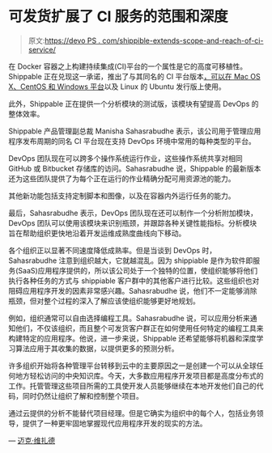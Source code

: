 # 可发货扩展了 CI 服务的范围和深度

> 原文:[https://devo PS . com/shippible-extends-scope-and-reach-of-ci-service/](https://devops.com/shippable-extends-scope-and-reach-of-ci-service/)

在 Docker 容器之上构建持续集成(CI)平台的一个属性是它的高度可移植性。Shippable 正在兑现这一承诺，推出了与其同名的 CI 平台版本[，可以在 Mac OS X、CentOS 和 Windows 平台](http://blog.shippable.com/windows-mac-centos-builds-announcements)以及 Linux 的 Ubuntu 发行版上使用。

此外，Shippable 正在提供一个分析模块的测试版，该模块有望提高 DevOps 的整体效率。

Shippable 产品管理副总裁 Manisha Sahasrabudhe 表示，该公司用于管理应用程序发布周期的同名 CI 平台现在支持 DevOps 环境中常用的每种类型的平台。

DevOps 团队现在可以跨多个操作系统运行作业，这些操作系统共享对相同 GitHub 或 Bitbucket 存储库的访问。Sahasrabudhe 说，Shippable 的最新版本还为这些团队提供了为每个正在运行的作业精确分配可用资源池的能力。

其他新功能包括支持定制脚本和图像，以及在容器内外运行任务的能力。

最后，Sahasrabudhe 表示，DevOps 团队现在还可以制作一个分析附加模块，DevOps 团队可以使用该模块来识别瓶颈，并跟踪各种关键性能指标。分析模块旨在帮助组织更快地沿着开发运维成熟度曲线向下移动。

各个组织正以显著不同速度降低成熟率。但是当谈到 DevOps 时，Sahasrabudhe 注意到组织越大，它就越混乱。因为 shippiable 是作为软件即服务(SaaS)应用程序提供的，所以该公司处于一个独特的位置，使组织能够将他们执行各种任务的方式与 shippiable 客户群中的其他客户进行比较。这些组织也对阻碍应用程序开发的因素非常感兴趣。Sahasrabudhe 说，他们不一定能够消除瓶颈，但对整个过程的深入了解应该使组织能够更好地规划。

例如，组织通常可以自由选择编程工具。Sahasrabudhe 说，可以应用分析来通知他们，不仅该组织，而且整个可发货客户群正在如何使用任何特定的编程工具来构建特定的应用程序。他说，进一步来说，Shippable 还希望能够将机器和深度学习算法应用于其收集的数据，以提供更多的预测分析。

许多组织开始将各种管理平台转移到云中的主要原因之一是创建一个可以从全球任何地方轻松访问的中央知识库。今天，大多数应用程序开发项目都是高度分布式的工作。托管管理这些项目所需的工具使开发人员能够继续在本地开发他们自己的代码，同时仍然让组织了解和控制整个项目。

通过云提供的分析不能替代项目经理。但是它确实为组织中的每个人，包括业务领导，提供了一种更牢固地掌握现代应用程序开发的现实的方法。

— [迈克·维扎德](https://devops.com/author/mike-vizard/)